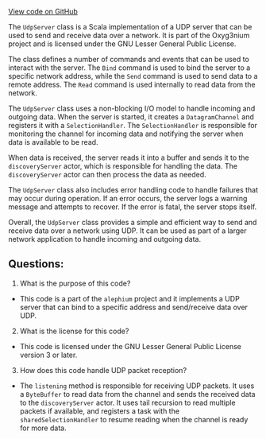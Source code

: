 [View code on GitHub](https://github.com/alephium/alephium/flow/src/main/scala/org/alephium/flow/network/udp/UdpServer.scala)

The `UdpServer` class is a Scala implementation of a UDP server that can be used to send and receive data over a network. It is part of the Oxyg3nium project and is licensed under the GNU Lesser General Public License.

The class defines a number of commands and events that can be used to interact with the server. The `Bind` command is used to bind the server to a specific network address, while the `Send` command is used to send data to a remote address. The `Read` command is used internally to read data from the network.

The `UdpServer` class uses a non-blocking I/O model to handle incoming and outgoing data. When the server is started, it creates a `DatagramChannel` and registers it with a `SelectionHandler`. The `SelectionHandler` is responsible for monitoring the channel for incoming data and notifying the server when data is available to be read.

When data is received, the server reads it into a buffer and sends it to the `discoveryServer` actor, which is responsible for handling the data. The `discoveryServer` actor can then process the data as needed.

The `UdpServer` class also includes error handling code to handle failures that may occur during operation. If an error occurs, the server logs a warning message and attempts to recover. If the error is fatal, the server stops itself.

Overall, the `UdpServer` class provides a simple and efficient way to send and receive data over a network using UDP. It can be used as part of a larger network application to handle incoming and outgoing data.
## Questions: 
 1. What is the purpose of this code?
- This code is a part of the `alephium` project and it implements a UDP server that can bind to a specific address and send/receive data over UDP.

2. What is the license for this code?
- This code is licensed under the GNU Lesser General Public License version 3 or later.

3. How does this code handle UDP packet reception?
- The `listening` method is responsible for receiving UDP packets. It uses a `ByteBuffer` to read data from the channel and sends the received data to the `discoveryServer` actor. It uses tail recursion to read multiple packets if available, and registers a task with the `sharedSelectionHandler` to resume reading when the channel is ready for more data.